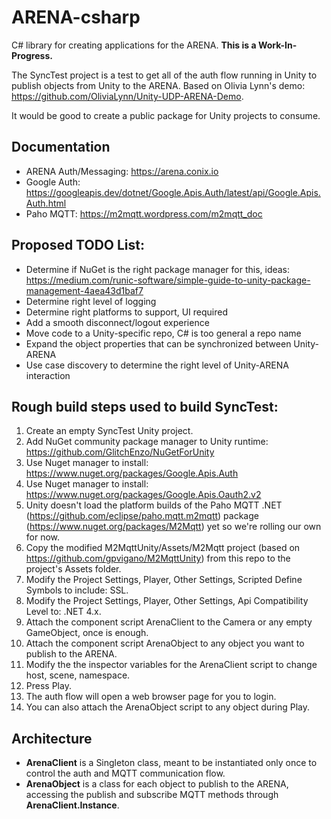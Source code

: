 # ARENA-csharp
C# library for creating applications for the ARENA. **This is a Work-In-Progress.**

The SyncTest project is a test to get all of the auth flow running in Unity to publish objects from Unity to the ARENA. Based on Olivia Lynn's demo: https://github.com/OliviaLynn/Unity-UDP-ARENA-Demo.

It would be good to create a public package for Unity projects to consume.

## Documentation
- ARENA Auth/Messaging: https://arena.conix.io
- Google Auth: https://googleapis.dev/dotnet/Google.Apis.Auth/latest/api/Google.Apis.Auth.html
- Paho MQTT: https://m2mqtt.wordpress.com/m2mqtt_doc

## Proposed TODO List:
- Determine if NuGet is the right package manager for this, ideas: https://medium.com/runic-software/simple-guide-to-unity-package-management-4aea43d1baf7
- Determine right level of logging
- Determine right platforms to support, UI required
- Add a smooth disconnect/logout experience
- Move code to a Unity-specific repo, C# is too general a repo name
- Expand the object properties that can be synchronized between Unity-ARENA
- Use case discovery to determine the right level of Unity-ARENA interaction

## Rough build steps used to build SyncTest:
1. Create an empty SyncTest Unity project.
1. Add NuGet community package manager to Unity runtime: https://github.com/GlitchEnzo/NuGetForUnity
1. Use Nuget manager to install: https://www.nuget.org/packages/Google.Apis.Auth
1. Use Nuget manager to install: https://www.nuget.org/packages/Google.Apis.Oauth2.v2
1. Unity doesn't load the platform builds of the Paho MQTT .NET (https://github.com/eclipse/paho.mqtt.m2mqtt) package (https://www.nuget.org/packages/M2Mqtt) yet so we're rolling our own for now.
1. Copy the modified M2MqttUnity/Assets/M2Mqtt project (based on https://github.com/gpvigano/M2MqttUnity) from this repo to the project's Assets folder.
1. Modify the Project Settings, Player, Other Settings, Scripted Define Symbols to include: SSL.
1. Modify the Project Settings, Player, Other Settings, Api Compatibility Level to: .NET 4.x.
1. Attach the component script ArenaClient to the Camera or any empty GameObject, once is enough.
1. Attach the component script ArenaObject to any object you want to publish to the ARENA.
1. Modify the the inspector variables for the ArenaClient script to change host, scene, namespace.
1. Press Play.
1. The auth flow will open a web browser page for you to login.
1. You can also attach the ArenaObject script to any object during Play.

## Architecture
- **ArenaClient** is a Singleton class, meant to be instantiated only once to control the auth and MQTT communication flow.
- **ArenaObject** is a class for each object to publish to the ARENA, accessing the publish and subscribe MQTT methods through **ArenaClient.Instance**.

